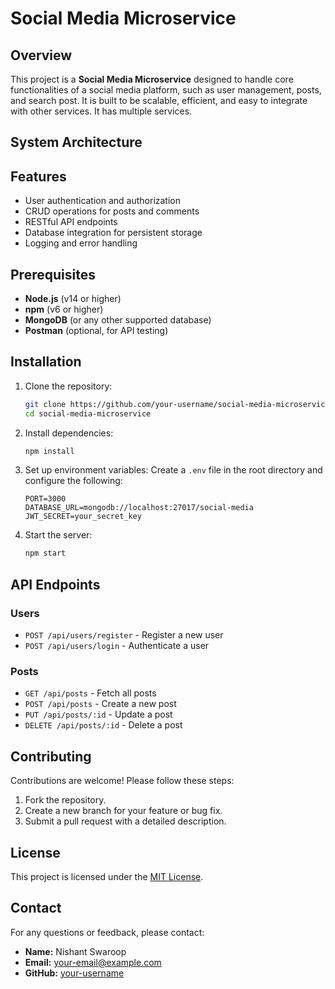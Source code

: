 # Social Media Microservice

## Overview
This project is a **Social Media Microservice** designed to handle core functionalities of a social media platform, such as user management, posts, and search post. It is built to be scalable, efficient, and easy to integrate with other services.
It has multiple services.

## System Architecture


## Features
- User authentication and authorization
- CRUD operations for posts and comments
- RESTful API endpoints
- Database integration for persistent storage
- Logging and error handling

## Prerequisites
- **Node.js** (v14 or higher)
- **npm** (v6 or higher)
- **MongoDB** (or any other supported database)
- **Postman** (optional, for API testing)

## Installation
1. Clone the repository:
    ```bash
    git clone https://github.com/your-username/social-media-microservice.git
    cd social-media-microservice
    ```

2. Install dependencies:
    ```bash
    npm install
    ```

3. Set up environment variables:
    Create a `.env` file in the root directory and configure the following:
    ```
    PORT=3000
    DATABASE_URL=mongodb://localhost:27017/social-media
    JWT_SECRET=your_secret_key
    ```

4. Start the server:
    ```bash
    npm start
    ```

## API Endpoints
### Users
- `POST /api/users/register` - Register a new user
- `POST /api/users/login` - Authenticate a user

### Posts
- `GET /api/posts` - Fetch all posts
- `POST /api/posts` - Create a new post
- `PUT /api/posts/:id` - Update a post
- `DELETE /api/posts/:id` - Delete a post



## Contributing
Contributions are welcome! Please follow these steps:
1. Fork the repository.
2. Create a new branch for your feature or bug fix.
3. Submit a pull request with a detailed description.

## License
This project is licensed under the [MIT License](LICENSE).

## Contact
For any questions or feedback, please contact:
- **Name:** Nishant Swaroop
- **Email:** your-email@example.com
- **GitHub:** [your-username](https://github.com/your-username)